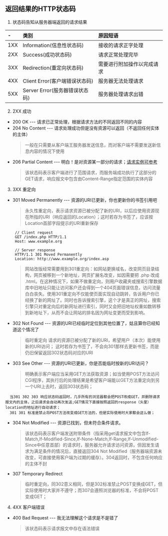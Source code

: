 ## 返回结果的HTTP状态码

1. 状态码告知从服务器端返回的请求结果

| - | 类别 | 原因短语 |
| :--- | :--- | :--- |
| 1XX | Information(信息性状态码) | 接收的请求正字处理 |
| 2XX | Success(成功状态码) | 请求正常处理完毕 |
| 3XX | Redirection(重定向状态码) | 需要进行附加操作以完成请求 |
| 4XX | Client Error(客户端错误状态码) | 服务器无法处理请求 |
| 5XX | Server Error(服务器错误状态码) | 服务器处理请求出错 |

2. 2XX 成功
* 200 OK --- 请求已正常处理，根据请求方法的不同返回不同的内容
* 204 No Content --- 请求处理成功但是没有资源可以返回（不返回任何实体的主体）
  > 一般在只需要从客户端王服务器发送信息，而对客户端不需要发送新信息内容的情况下使用
* 206 Partial Content --- 明白！是对资源某一部分的请求；[请求实例可参考](https://developer.mozilla.org/en-US/docs/Web/HTTP/Status/206)
  > 该状态码表示客户端进行了范围请求，而服务端成功执行了这部分的GET请求，响应报文中包含由Content-Range指定范围的实体内容

3. 3XX 重定向
* 301 Moved Permanently --- 资源的URI已更新，你也更新你的书签引用吧
  > 永久性重定向，表示请求资源已被分配了新的URI，以后应使用资源现在所指的URI（响应返回的Location）；这时若存为书签了，应该按Location首部字段提示的URI重新保存
  ```
   // Client request
   GET /index.php HTTP/1.1
   Host: www.example.org
   
   // Server response
   HTTP/1.1 301 Moved Permanently
   Location: http://www.example.org/index.asp
  ```
  > 网站改版经常需要用到301重定向：如网站更换域名，改变网页目录结构，网页被移到一个新地址，网页扩展名改变，如因需要把 .php 改成 .html。在这种情况下，如果不做重定向，则用户收藏夹或搜索引擎数据库中旧地址只能让访问客户还会得到一个404页面错误信息，访问流量白白丧失。使用301重定向不仅能使页面实现自动跳转，告诉用户你已经换了新的网址了。同时也告诉搜索引擎，这个才是真正的网址，搜索引擎只对重定向后的新网址进行索引，同时又会把旧地址权重如数转移到新地址下，从而不会让网站的排名因为网址变更而受到影响。

* 302 Not Found --- 资源的URI已经临时定位到其他位置了，姑且算你已经知道这个情况了
  > 临时重定向 请求的资源已被分配了新的URI，希望用户（本次）能使用新的URI访问； 这时若存为书签了，不会向301那样去更新书签，而是仍旧保留返回302状态码对应的URI

* 303 See Other --- 资源的URI已更新，你是否能临时按新的URI访问？
  > 明确表示客户端应当采用GET方法获取资源；如当使用POST方法访问CGI程序，其执行后的处理结果是希望客户端能以GET方法重定向到另一个URI上去时，返回303状态码；

```
  当301 302 303 响应状态码返回时，几乎所有的浏览器都会把POST改成GET，并删除请求报文内的主体，之后请求会自动再次发送;GET情况下直接按照返回的response（头里） location的地址进行自动请求；
  301 301 标准是禁止将POST方法改变成GET方法的，但是实际使用时大家都会这么做；
```

* 304 Not Modified --- 资源已找到，但未符合条件请求。
  > 该状态码表示客户端发送附带条件（指采用get请求报文中包含If-Match,If-Modified-Since,If-None-Match,If-Range,If-Unmodified-Since中任意首部）的请求时，服务器允许请求访问资源，但因发生请求为满足条件的情况后，直接返回304 Not Modified（服务器端资源未改变，可直接使用客户端为过期的缓存）。304返回时，不包含任何响应的主体不封

* 307 Temporary Redirect 
  > 临时重定向，同302意义相同，但是302标准禁止POST变换成GET，但实际使用时大家并不遵守；而307会遵照浏览器的标准，不会将POST变成GET；

4. 4XX 客户端错误
* 400 Bad Request --- 我无法理解这个请求是不是错了
  > 该状态码表示请求报文中存在语法错误














